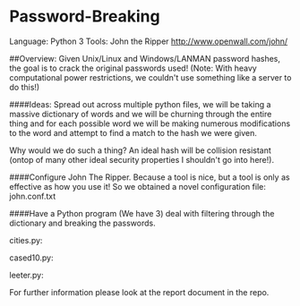 # Password-Breaking

Language: Python 3
Tools: John the Ripper http://www.openwall.com/john/

##Overview:
Given Unix/Linux and Windows/LANMAN password hashes, the goal is to crack the original passwords used!
(Note: With heavy computational power restrictions, we couldn't use something like a server to do this!)


####Ideas:
Spread out across multiple python files, we will be taking a massive dictionary of words and we will be churning through the entire thing and for each possible word we will be making numerous modifications to the word and attempt to find a match to the hash we were given.

Why would we do such a thing? An ideal hash will be collision resistant (ontop of many other ideal security properties I shouldn't go into here!).

####Configure John The Ripper.
Because a tool is nice, but a tool is only as effective as how you use it!
So we obtained a novel configuration file: john.conf.txt

####Have a Python program (We have 3) deal with filtering through the dictionary and breaking the passwords.

cities.py:

cased10.py:

leeter.py:


For further information please look at the report document in the repo.
